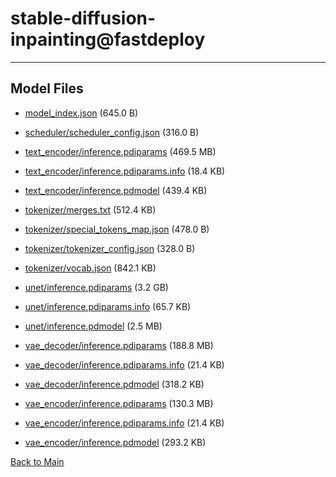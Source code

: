 
# stable-diffusion-inpainting@fastdeploy
---



## Model Files

- [model_index.json](https://paddlenlp.bj.bcebos.com/models/community/runwayml/stable-diffusion-inpainting@fastdeploy/model_index.json) (645.0 B)

- [scheduler/scheduler_config.json](https://paddlenlp.bj.bcebos.com/models/community/runwayml/stable-diffusion-inpainting@fastdeploy/scheduler/scheduler_config.json) (316.0 B)

- [text_encoder/inference.pdiparams](https://paddlenlp.bj.bcebos.com/models/community/runwayml/stable-diffusion-inpainting@fastdeploy/text_encoder/inference.pdiparams) (469.5 MB)

- [text_encoder/inference.pdiparams.info](https://paddlenlp.bj.bcebos.com/models/community/runwayml/stable-diffusion-inpainting@fastdeploy/text_encoder/inference.pdiparams.info) (18.4 KB)

- [text_encoder/inference.pdmodel](https://paddlenlp.bj.bcebos.com/models/community/runwayml/stable-diffusion-inpainting@fastdeploy/text_encoder/inference.pdmodel) (439.4 KB)

- [tokenizer/merges.txt](https://paddlenlp.bj.bcebos.com/models/community/runwayml/stable-diffusion-inpainting@fastdeploy/tokenizer/merges.txt) (512.4 KB)

- [tokenizer/special_tokens_map.json](https://paddlenlp.bj.bcebos.com/models/community/runwayml/stable-diffusion-inpainting@fastdeploy/tokenizer/special_tokens_map.json) (478.0 B)

- [tokenizer/tokenizer_config.json](https://paddlenlp.bj.bcebos.com/models/community/runwayml/stable-diffusion-inpainting@fastdeploy/tokenizer/tokenizer_config.json) (328.0 B)

- [tokenizer/vocab.json](https://paddlenlp.bj.bcebos.com/models/community/runwayml/stable-diffusion-inpainting@fastdeploy/tokenizer/vocab.json) (842.1 KB)

- [unet/inference.pdiparams](https://paddlenlp.bj.bcebos.com/models/community/runwayml/stable-diffusion-inpainting@fastdeploy/unet/inference.pdiparams) (3.2 GB)

- [unet/inference.pdiparams.info](https://paddlenlp.bj.bcebos.com/models/community/runwayml/stable-diffusion-inpainting@fastdeploy/unet/inference.pdiparams.info) (65.7 KB)

- [unet/inference.pdmodel](https://paddlenlp.bj.bcebos.com/models/community/runwayml/stable-diffusion-inpainting@fastdeploy/unet/inference.pdmodel) (2.5 MB)

- [vae_decoder/inference.pdiparams](https://paddlenlp.bj.bcebos.com/models/community/runwayml/stable-diffusion-inpainting@fastdeploy/vae_decoder/inference.pdiparams) (188.8 MB)

- [vae_decoder/inference.pdiparams.info](https://paddlenlp.bj.bcebos.com/models/community/runwayml/stable-diffusion-inpainting@fastdeploy/vae_decoder/inference.pdiparams.info) (21.4 KB)

- [vae_decoder/inference.pdmodel](https://paddlenlp.bj.bcebos.com/models/community/runwayml/stable-diffusion-inpainting@fastdeploy/vae_decoder/inference.pdmodel) (318.2 KB)

- [vae_encoder/inference.pdiparams](https://paddlenlp.bj.bcebos.com/models/community/runwayml/stable-diffusion-inpainting@fastdeploy/vae_encoder/inference.pdiparams) (130.3 MB)

- [vae_encoder/inference.pdiparams.info](https://paddlenlp.bj.bcebos.com/models/community/runwayml/stable-diffusion-inpainting@fastdeploy/vae_encoder/inference.pdiparams.info) (21.4 KB)

- [vae_encoder/inference.pdmodel](https://paddlenlp.bj.bcebos.com/models/community/runwayml/stable-diffusion-inpainting@fastdeploy/vae_encoder/inference.pdmodel) (293.2 KB)


[Back to Main](../../)